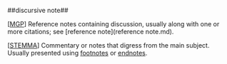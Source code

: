##discursive note##

\[[MGP](SOURCES.md#MGP)\] Reference notes containing discussion, usually along with one or more citations; see [reference note](reference note.md).

\[[STEMMA](SOURCES.md#STEMMA)\] Commentary or notes that digress from the main subject. Usually presented using [footnotes](footnote.md) or [endnotes](endnote.md).
